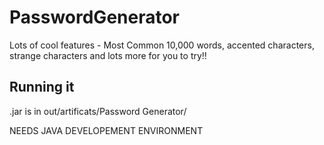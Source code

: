 # PasswordGenerator

Lots of cool features - Most Common 10,000 words, accented characters, strange characters and lots more for you to try!!


## Running it

.jar is in out/artificats/Password Generator/

NEEDS JAVA DEVELOPEMENT ENVIRONMENT
